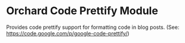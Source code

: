 Orchard Code Prettify Module
============================

Provides code prettify support for formatting code in blog posts. (See: https://code.google.com/p/google-code-prettify/)
